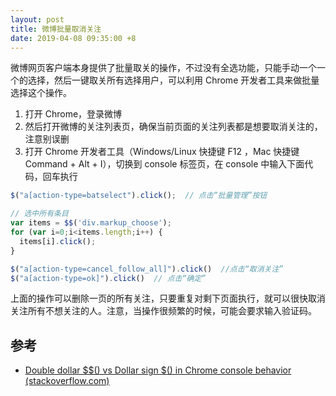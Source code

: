 ```yaml
---
layout: post
title: 微博批量取消关注
date: 2019-04-08 09:35:00 +8
---
```


微博网页客户端本身提供了批量取关的操作，不过没有全选功能，只能手动一个一个的选择，然后一键取关所有选择用户，可以利用 Chrome 开发者工具来做批量选择这个操作。

<!--excerpt-->

1. 打开 Chrome，登录微博
2. 然后打开微博的关注列表页，确保当前页面的关注列表都是想要取消关注的，注意别误删
3. 打开 Chrome 开发者工具（Windows/Linux 快捷键 F12 ，Mac 快捷键 Command + Alt + I），切换到 console 标签页，在 console 中输入下面代码，回车执行


  ```js
  $("a[action-type=batselect").click();  // 点击“批量管理”按钮

  // 选中所有条目
  var items = $$('div.markup_choose');
  for (var i=0;i<items.length;i++) {
    items[i].click();
  }

  $("a[action-type=cancel_follow_all]").click()  //点击“取消关注”
  $("a[action-type=ok]").click()  // 点击“确定”
  ```

上面的操作可以删除一页的所有关注，只要重复对剩下页面执行，就可以很快取消关注所有不想关注的人。注意，当操作很频繁的时候，可能会要求输入验证码。

## 参考

* [Double dollar $$() vs Dollar sign $() in Chrome console behavior (stackoverflow.com)](https://stackoverflow.com/questions/35682890/double-dollar-vs-dollar-sign-in-chrome-console-behavior)

